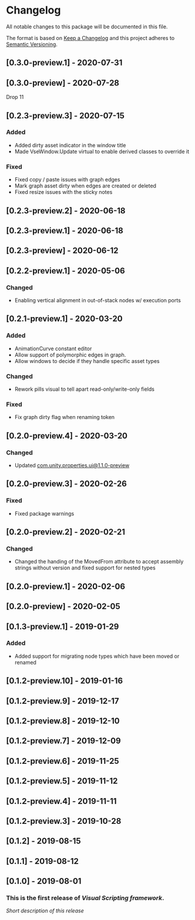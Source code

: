 # Changelog
All notable changes to this package will be documented in this file.

The format is based on [Keep a Changelog](http://keepachangelog.com/en/1.0.0/)
and this project adheres to [Semantic Versioning](http://semver.org/spec/v2.0.0.html).
## [0.3.0-preview.1] - 2020-07-31
## [0.3.0-preview] - 2020-07-28
Drop 11
## [0.2.3-preview.3] - 2020-07-15

### Added

- Added dirty asset indicator in the window title
- Made VseWindow.Update virtual to enable derived classes to override it

### Fixed

- Fixed copy / paste issues with graph edges
- Mark graph asset dirty when edges are created or deleted
- Fixed resize issues with the sticky notes

## [0.2.3-preview.2] - 2020-06-18
## [0.2.3-preview.1] - 2020-06-18
## [0.2.3-preview] - 2020-06-12

## [0.2.2-preview.1] - 2020-05-06

### Changed
- Enabling vertical alignment in out-of-stack nodes w/ execution ports

## [0.2.1-preview.1] - 2020-03-20

### Added
- AnimationCurve constant editor
- Allow support of polymorphic edges in graph.
- Allow windows to decide if they handle specific asset types

### Changed
- Rework pills visual to tell apart read-only/write-only fields

### Fixed
- Fix graph dirty flag when renaming token

## [0.2.0-preview.4] - 2020-03-20

### Changed

- Updated com.unity.properties.ui@1.1.0-preview

## [0.2.0-preview.3] - 2020-02-26

### Fixed

- Fixed package warnings

## [0.2.0-preview.2] - 2020-02-21

### Changed

- Changed the handing of the MovedFrom attribute to accept assembly strings without version and fixed support for nested types

## [0.2.0-preview.1] - 2020-02-06
## [0.2.0-preview] - 2020-02-05

## [0.1.3-preview.1] - 2019-01-29

### Added

- Added support for migrating node types which have been moved or renamed

## [0.1.2-preview.10] - 2019-01-16
## [0.1.2-preview.9] - 2019-12-17
## [0.1.2-preview.8] - 2019-12-10
## [0.1.2-preview.7] - 2019-12-09
## [0.1.2-preview.6] - 2019-11-25
## [0.1.2-preview.5] - 2019-11-12
## [0.1.2-preview.4] - 2019-11-11
## [0.1.2-preview.3] - 2019-10-28
## [0.1.2] - 2019-08-15
## [0.1.1] - 2019-08-12
## [0.1.0] - 2019-08-01

### This is the first release of *Visual Scripting framework*.

*Short description of this release*

